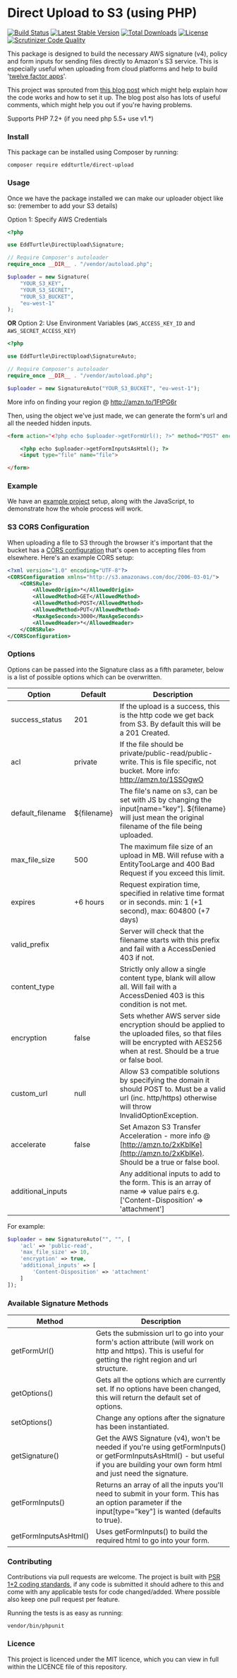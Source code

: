 # Direct Upload to S3 (using PHP)

[![Build Status](https://travis-ci.org/eddturtle/direct-upload.svg?branch=master)](https://travis-ci.org/eddturtle/direct-upload)
[![Latest Stable Version](https://poser.pugx.org/eddturtle/direct-upload/v/stable)](https://packagist.org/packages/eddturtle/direct-upload)
[![Total Downloads](https://poser.pugx.org/eddturtle/direct-upload/downloads)](https://packagist.org/packages/eddturtle/direct-upload)
[![License](https://poser.pugx.org/eddturtle/direct-upload/license)](https://packagist.org/packages/eddturtle/direct-upload)
[![Scrutinizer Code Quality](https://scrutinizer-ci.com/g/eddturtle/direct-upload/badges/quality-score.png?b=master)](https://scrutinizer-ci.com/g/eddturtle/direct-upload)

This package is designed to build the necessary AWS signature (v4), policy and form inputs for sending files directly to Amazon's S3 service. This is especially useful when uploading from cloud platforms and help to build '[twelve factor apps](http://12factor.net/backing-services)'.

This project was sprouted from [this blog post](https://www.designedbyaturtle.co.uk/2015/direct-upload-to-s3-using-aws-signature-v4-php/) which might help explain how the code works and how to set it up. The blog post also has lots of useful comments, which might help you out if you're having problems.

Supports PHP 7.2+ (if you need php 5.5+ use v1.*)

### Install

This package can be installed using Composer by running:

    composer require eddturtle/direct-upload
    
### Usage

Once we have the package installed we can make our uploader object like so: (remember to add your S3 details)

Option 1: Specify AWS Credentials

```php
<?php

use EddTurtle\DirectUpload\Signature;

// Require Composer's autoloader
require_once __DIR__ . "/vendor/autoload.php";

$uploader = new Signature(
    "YOUR_S3_KEY",
    "YOUR_S3_SECRET",
    "YOUR_S3_BUCKET",
    "eu-west-1"
);
```

**OR** Option 2: Use Environment Variables (`AWS_ACCESS_KEY_ID` and `AWS_SECRET_ACCESS_KEY`)

```php
<?php

use EddTurtle\DirectUpload\SignatureAuto;

// Require Composer's autoloader
require_once __DIR__ . "/vendor/autoload.php";

$uploader = new SignatureAuto("YOUR_S3_BUCKET", "eu-west-1");
```
    
More info on finding your region @ http://amzn.to/1FtPG6r

Then, using the object we've just made, we can generate the form's url and all the needed hidden inputs.

```html
<form action="<?php echo $uploader->getFormUrl(); ?>" method="POST" enctype="multipart/form-data">

    <?php echo $uploader->getFormInputsAsHtml(); ?>
    <input type="file" name="file">

</form>
```

### Example
    
We have an [example project](https://github.com/eddturtle/direct-upload-s3-signaturev4) setup, along with the JavaScript, to demonstrate how the whole process will work.

### S3 CORS Configuration

When uploading a file to S3 through the browser it's important that the bucket has a [CORS configuration](http://docs.aws.amazon.com/AmazonS3/latest/dev/cors.html) that's open to accepting files from elsewhere. Here's an example CORS setup:

```xml
<?xml version="1.0" encoding="UTF-8"?>
<CORSConfiguration xmlns="http://s3.amazonaws.com/doc/2006-03-01/">
    <CORSRule>
        <AllowedOrigin>*</AllowedOrigin>
        <AllowedMethod>GET</AllowedMethod>
        <AllowedMethod>POST</AllowedMethod>
        <AllowedMethod>PUT</AllowedMethod>
        <MaxAgeSeconds>3000</MaxAgeSeconds>
        <AllowedHeader>*</AllowedHeader>
    </CORSRule>
</CORSConfiguration>
```
    
### Options

Options can be passed into the Signature class as a fifth parameter, below is a list of possible options which can be overwritten.

| Option            | Default     | Description  |
| ----------------- | ----------- |------------- |
| success_status    | 201         | If the upload is a success, this is the http code we get back from S3. By default this will be a 201 Created. |
| acl               | private     | If the file should be private/public-read/public-write. This is file specific, not bucket. More info: http://amzn.to/1SSOgwO |
| default_filename  | ${filename} | The file's name on s3, can be set with JS by changing the input[name="key"]. ${filename} will just mean the original filename of the file being uploaded. |
| max_file_size     | 500         | The maximum file size of an upload in MB. Will refuse with a EntityTooLarge and 400 Bad Request if you exceed this limit. |
| expires           | +6 hours    | Request expiration time, specified in relative time format or in seconds. min: 1 (+1 second), max: 604800 (+7 days) |
| valid_prefix      |             | Server will check that the filename starts with this prefix and fail with a AccessDenied 403 if not. |
| content_type      |             | Strictly only allow a single content type, blank will allow all. Will fail with a AccessDenied 403 is this condition is not met. |
| encryption        | false       | Sets whether AWS server side encryption should be applied to the uploaded files, so that files will be encrypted with AES256 when at rest. Should be a true or false bool. |
| custom_url        | null        | Allow S3 compatible solutions by specifying the domain it should POST to. Must be a valid url (inc. http/https) otherwise will throw InvalidOptionException. |
| accelerate        | false       | Set Amazon S3 Transfer Acceleration - more info @ [http://amzn.to/2xKblKe](http://amzn.to/2xKblKe). Should be a true or false bool. |
| additional_inputs |             | Any additional inputs to add to the form. This is an array of name => value pairs e.g. ['Content-Disposition' => 'attachment'] |

For example:

```php
$uploader = new SignatureAuto("", "", [
    'acl' => 'public-read',
    'max_file_size' => 10,
    'encryption' => true,
    'additional_inputs' => [
        'Content-Disposition' => 'attachment'
    ]
]);
```

### Available Signature Methods

| Method                | Description  |
| --------------------- | ------------ |
| getFormUrl()          | Gets the submission url to go into your form's action attribute (will work on http and https). This is useful for getting the right region and url structure. |
| getOptions()          | Gets all the options which are currently set. If no options have been changed, this will return the default set of options. |
| setOptions()          | Change any options after the signature has been instantiated. |
| getSignature()        | Get the AWS Signature (v4), won't be needed if you're using getFormInputs() or getFormInputsAsHtml() - but useful if you are building your own form html and just need the signature. |
| getFormInputs()       | Returns an array of all the inputs you'll need to submit in your form. This has an option parameter if the input[type="key"] is wanted (defaults to true). |
| getFormInputsAsHtml() | Uses getFormInputs() to build the required html to go into your form. |

### Contributing
    
Contributions via pull requests are welcome. The project is built with [PSR 1+2 coding standards](https://github.com/php-fig/fig-standards/blob/master/accepted/PSR-2-coding-style-guide.md), if any code is submitted it should adhere to this and come with any applicable tests for code changed/added. Where possible also keep one pull request per feature.

Running the tests is as easy as running:

    vendor/bin/phpunit
    
### Licence

This project is licenced under the MIT licence, which you can view in full within the LICENCE file of this repository.
